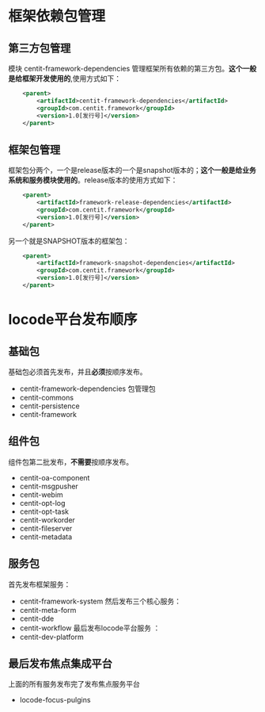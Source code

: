 # 框架依赖包管理

## 第三方包管理

模块 centit-framework-dependencies 管理框架所有依赖的第三方包。**这个一般是给框架开发使用的**,使用方式如下：

```xml
    <parent>
        <artifactId>centit-framework-dependencies</artifactId>
        <groupId>com.centit.framework</groupId>
        <version>1.0[发行号]</version>
    </parent>
```

## 框架包管理

框架包分两个，一个是release版本的一个是snapshot版本的；**这个一般是给业务系统和服务模块使用的**。release版本的使用方式如下：

```xml
    <parent>
        <artifactId>framework-release-dependencies</artifactId>
        <groupId>com.centit.framework</groupId>
        <version>1.0[发行号]</version>
    </parent>
```
另一个就是SNAPSHOT版本的框架包：


```xml
    <parent>
        <artifactId>framework-snapshot-dependencies</artifactId>
        <groupId>com.centit.framework</groupId>
        <version>1.0[发行号]</version>
    </parent>
```

# locode平台发布顺序

## 基础包

基础包必须首先发布，并且**必须**按顺序发布。

* centit-framework-dependencies 包管理包
* centit-commons
* centit-persistence
* centit-framework

## 组件包 
组件包第二批发布，**不需要**按顺序发布。

* centit-oa-component
* centit-msgpusher
* centit-webim
* centit-opt-log
* centit-opt-task
* centit-workorder
* centit-fileserver
* centit-metadata

## 服务包

首先发布框架服务：
* centit-framework-system 
然后发布三个核心服务：
* centit-meta-form
* centit-dde
* centit-workflow
最后发布locode平台服务 ：
* centit-dev-platform

## 最后发布焦点集成平台

上面的所有服务发布完了发布焦点服务平台
* locode-focus-pulgins